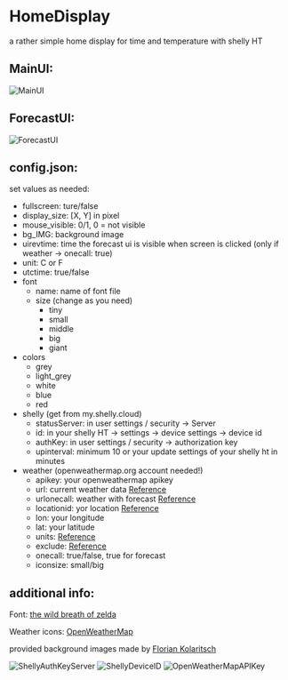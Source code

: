 
# HomeDisplay
a rather simple home display for time and temperature with shelly HT

## MainUI:

![MainUI](https://user-images.githubusercontent.com/76942248/114690073-a9e30180-9d16-11eb-822c-ea02a6508b49.png)

## ForecastUI:

![ForecastUI](https://user-images.githubusercontent.com/76942248/114690317-da2aa000-9d16-11eb-9fd2-965c9307e108.png)


## config.json:

set values as needed:

* fullscreen: ture/false
* display_size: [X, Y] in pixel
* mouse_visible: 0/1, 0 = not visible 
* bg_IMG: background image
* uirevtime: time the forecast ui is visible when screen is clicked (only if weather -> onecall: true)
* unit: C or F
* utctime: true/false
* font
  * name: name of font file
  * size (change as you need)
    * tiny
    * small
    * middle
    * big
    * giant
* colors
  * grey
  * light_grey
  * white
  * blue
  * red
* shelly (get from my.shelly.cloud)
  * statusServer: in user settings / security -> Server 
  * id: in your shelly HT -> settings -> device settings -> device id
  * authKey: in user settings / security -> authorization key
  * upinterval: minimum 10 or your update settings of your shelly ht in minutes
* weather (openweathermap.org account needed!)
  * apikey: your openweathermap apikey
  * url:  current weather data [Reference](https://openweathermap.org/current)
  * urlonecall: weather with forecast [Reference](https://openweathermap.org/api/one-call-api)
  * locationid: yor location [Reference](http://bulk.openweathermap.org/sample/)
  * lon: your longitude
  * lat: your latitude
  * units: [Reference](https://openweathermap.org/current#data)
  * exclude: [Reference](https://openweathermap.org/api/one-call-api)
  * onecall: true/false, true for forecast
  * iconsize: small/big

## additional info:
Font: [the wild breath of zelda](https://www.dafont.com/de/the-wild-breath-of-zelda.font)

Weather icons: [OpenWeatherMap](https://openweathermap.org/)

provided background images made by [Florian Kolaritsch](https://www.instagram.com/flovahkiin_/)

![ShellyAuthKeyServer](https://user-images.githubusercontent.com/76942248/114697822-a6ec0f00-9d1e-11eb-86c2-75d61ff6927a.png)
![ShellyDeviceID](https://user-images.githubusercontent.com/76942248/114697831-a94e6900-9d1e-11eb-8082-dfdedde9b6a6.png)
![OpenWeatherMapAPIKey](https://user-images.githubusercontent.com/76942248/114697847-ae131d00-9d1e-11eb-90da-29f0c5eaabde.png)


  
